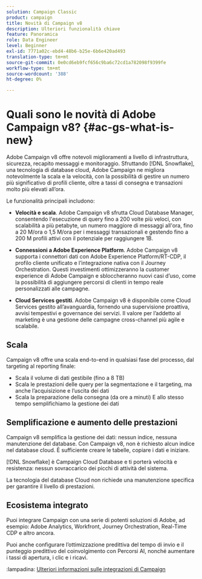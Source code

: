```yaml
---
solution: Campaign Classic
product: campaign
title: Novità di Campaign v8
description: Ulteriori funzionalità chiave
feature: Panoramica
role: Data Engineer
level: Beginner
exl-id: 7771a02c-ebd4-48b6-b25e-6b6e420ad493
translation-type: tm+mt
source-git-commit: 0e0cd6eb9fcf656c9ba6c72cd1a782098f9399fe
workflow-type: tm+mt
source-wordcount: '388'
ht-degree: 0%

---
```


# Quali sono le novità di Adobe Campaign v8? {#ac-gs-what-is-new}

Adobe Campaign v8 offre notevoli miglioramenti a livello di infrastruttura, sicurezza, recapito messaggi e monitoraggio. Sfruttando [!DNL Snowflake], una tecnologia di database cloud, Adobe Campaign ne migliora notevolmente la scala e la velocità, con la possibilità di gestire un numero più significativo di profili cliente, oltre a tassi di consegna e transazioni molto più elevati all’ora.

Le funzionalità principali includono:

* **Velocità e scala**. Adobe Campaign v8 sfrutta Cloud Database Manager, consentendo l&#39;esecuzione di query fino a 200 volte più veloci, con scalabilità a più petabyte, un numero maggiore di messaggi all&#39;ora, fino a 20 M/ora o 1,5 M/ora per i messaggi transazionali e gestendo fino a 200 M profili attivi con il potenziale per raggiungere 1B.

* **Connessioni a Adobe Experience Platform**. Adobe Campaign v8 supporta i connettori dati con Adobe Experience Platform/RT-CDP, il profilo cliente unificato e l’integrazione nativa con il Journey Orchestration. Questi investimenti ottimizzeranno la customer experience di Adobe Campaign e sbloccheranno nuovi casi d’uso, come la possibilità di aggiungere percorsi di clienti in tempo reale personalizzati alle campagne.

* **Cloud Services gestiti**. Adobe Campaign v8 è disponibile come Cloud Services gestito all’avanguardia, fornendo una supervisione proattiva, avvisi tempestivi e governance dei servizi. Il valore per l’addetto al marketing è una gestione delle campagne cross-channel più agile e scalabile.

## Scala

Campaign v8 offre una scala end-to-end in qualsiasi fase del processo, dal targeting al reporting finale:

* Scala il volume di dati gestibile (fino a 8 TB)
* Scala le prestazioni delle query per la segmentazione e il targeting, ma anche l’acquisizione e l’uscita dei dati
* Scala la preparazione della consegna (da ore a minuti)
E allo stesso tempo semplifichiamo la gestione dei dati

## Semplificazione e aumento delle prestazioni

Campaign v8 semplifica la gestione dei dati: nessun indice, nessuna manutenzione del database. Con Campaign v8, non è richiesto alcun indice nel database cloud. È sufficiente creare le tabelle, copiare i dati e iniziare.

[!DNL Snowflake] è Campaign Cloud Database e ti porterà velocità e resistenza: nessun sovraccarico dei picchi di attività del sistema.

La tecnologia del database Cloud non richiede una manutenzione specifica per garantire il livello di prestazioni.

## Ecosistema integrato

Puoi integrare Campaign con una serie di potenti soluzioni di Adobe, ad esempio: Adobe Analytics, Workfront, Journey Orchestration, Real-Time CDP e altro ancora.

Puoi anche configurare l’ottimizzazione predittiva del tempo di invio e il punteggio predittivo del coinvolgimento con Percorsi AI, nonché aumentare i tassi di apertura, i clic e i ricavi.

:lampadina: [Ulteriori informazioni sulle integrazioni di Campaign](../connect/integration.md)

